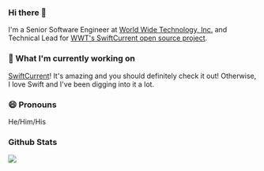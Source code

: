 ### Hi there 👋
I'm a Senior Software Engineer at [World Wide Technology, Inc.](https://www.wwt.com/) and Technical Lead for [WWT's SwiftCurrent open source project](https://github.com/wwt/SwiftCurrent).

### 🔭 What I'm currently working on
[SwiftCurrent](https://github.com/wwt/SwiftCurrent)!  It's amazing and you should definitely check it out!
Otherwise, I love Swift and I've been digging into it a lot.

### 😄 Pronouns
He/Him/His

### Github Stats
<a href="https://github.com/anuraghazra/github-readme-stats">
  <img align="center" src="https://github-readme-stats.vercel.app/api?username=Richard-Gist&show_icons=true&theme=radical&count_private=true" />
</a>
<!-- <a href="https://github.com/anuraghazra/convoychat">
  <img align="center" src="https://github-readme-stats.vercel.app/api/top-langs?username=Richard-Gist&layout=compact&theme=radical" />
</a> -->

<!--
**Richard-Gist/Richard-Gist** is a ✨ _special_ ✨ repository because its `README.md` (this file) appears on your GitHub profile.

Here are some ideas to get you started:

- 🔭 I’m currently working on ...
- 🌱 I’m currently learning ...
- 👯 I’m looking to collaborate on ...
- 🤔 I’m looking for help with ...
- 💬 Ask me about ...
- 📫 How to reach me: ...
- 😄 Pronouns: ...
- ⚡ Fun fact: ...
-->
